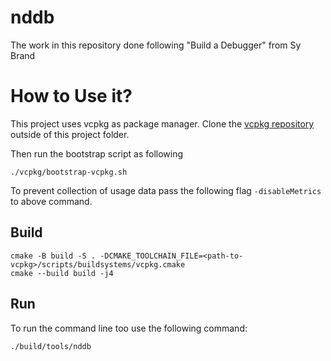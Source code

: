 # nddb
The work in this repository done following "Build a Debugger" from Sy Brand

# How to Use it?

This project uses vcpkg as package manager. Clone the [vcpkg repository](https://github.com/microsoft/vcpkg) outside of this project folder. 

Then run the bootstrap script as following
```shell
./vcpkg/bootstrap-vcpkg.sh
```
To prevent collection of usage data pass the following flag `-disableMetrics` to above command.

## Build

```shell
cmake -B build -S . -DCMAKE_TOOLCHAIN_FILE=<path-to-vcpkg>/scripts/buildsystems/vcpkg.cmake
cmake --build build -j4
```

## Run
To run the command line too use the following command:

```shell
./build/tools/nddb
```